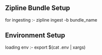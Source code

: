 ## Zipline Bundle Setup
for ingesting :- zipline ingest -b bundle_name

## Environment Setup
loading env :- export $(cat .env | xargs)
